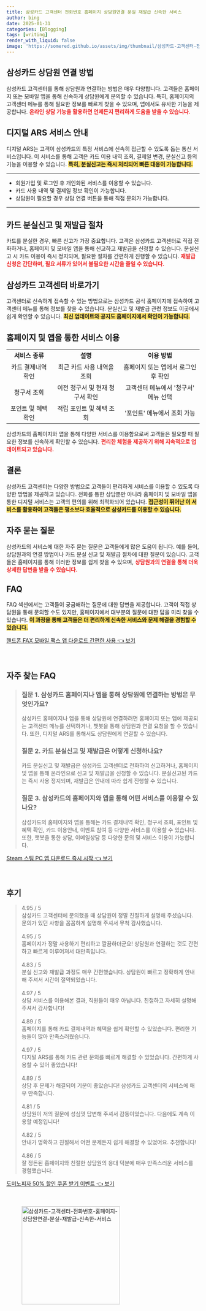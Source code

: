 ```yaml
---
title: 삼성카드 고객센터 전화번호 홈페이지 상담원연결 분실 재발급 신속한 서비스
author: bing
date: 2025-01-31
categories: [Blogging]
tags: [writing]
render_with_liquid: false
image: 'https://somered.github.io/assets/img/thumbnail/삼성카드-고객센터-전화번호-홈페이지-상담원연결-분실-재발급-신속한-서비스.webp'
---
```



<h2 id='삼성카드_상담원_연결'>삼성카드 상담원 연결 방법</h2>

<p>삼성카드 고객센터를 통해 상담원과 연결하는 방법은 매우 다양합니다. 고객들은 홈페이지 또는 모바일 앱을 통해 신속하게 상담원에게 문의할 수 있습니다. 특히, 홈페이지의 고객센터 메뉴를 통해 필요한 정보를 빠르게 찾을 수 있으며, 앱에서도 유사한 기능을 제공합니다. <b><span style="color: #ee2323;">온라인 상담 기능을 활용하면 언제든지 편리하게 도움을 받을 수 있습니다.</span></b></p>

<h2 id='디지털_ARS_서비스'>디지털 ARS 서비스 안내</h2>

<p>디지털 ARS는 고객이 삼성카드의 특정 서비스에 신속히 접근할 수 있도록 돕는 통신 서비스입니다. 이 서비스를 통해 고객은 카드 이용 내역 조회, 결제일 변경, 분실신고 등의 기능을 이용할 수 있습니다. <b><span style="background-color: #ffe066;">특히, 분실신고는 즉시 처리되어 빠른 대응이 가능합니다.</span></b></p>

<hr />

<ul>
    <li>회원가입 및 로그인 후 개인화된 서비스를 이용할 수 있습니다.</li>
    <li>카드 사용 내역 및 결제일 정보 확인이 가능합니다.</li>
    <li>상담원이 필요할 경우 상담 연결 버튼을 통해 직접 문의가 가능합니다.</li>
</ul>

<hr />

<h2 id='카드_분실신고_및_재발급'>카드 분실신고 및 재발급 절차</h2>

<p>카드를 분실한 경우, 빠른 신고가 가장 중요합니다. 고객은 삼성카드 고객센터로 직접 전화하거나, 홈페이지 및 모바일 앱을 통해 신고하고 재발급을 신청할 수 있습니다. 분실신고 시 카드 이용이 즉시 정지되며, 필요한 절차를 간편하게 진행할 수 있습니다. <b><span style="color: #ee2323;">재발급 신청은 간단하며, 필요 서류가 있어서 불필요한 시간을 줄일 수 있습니다.</span></b></p>

<h2 id='삼성카드_고객센터_바로가기'>삼성카드 고객센터 바로가기</h2>

<p>고객센터로 신속하게 접속할 수 있는 방법으로는 삼성카드 공식 홈페이지에 접속하여 고객센터 메뉴를 통해 정보를 찾을 수 있습니다. 분실신고 및 재발급 관련 정보도 이곳에서 쉽게 확인할 수 있습니다. <b><span style="background-color: #ffe066;">최신 업데이트와 공지도 홈페이지에서 확인이 가능합니다.</span></b></p>

<h2 id='홈페이지_및_앱_서비스_이용'>홈페이지 및 앱을 통한 서비스 이용</h2>

<table>
    <tr>
        <td style="text-align: center; height: 17px;"><b>서비스 종류</b></td>
        <td style="text-align: center; height: 17px;"><b>설명</b></td>
        <td style="text-align: center; height: 17px;"><b>이용 방법</b></td>
    </tr>
    <tr>
        <td style="text-align: center; height: 17px;">카드 결제내역 확인</td>
        <td style="text-align: center; height: 17px;">최근 카드 사용 내역을 조회</td>
        <td style="text-align: center; height: 17px;">홈페이지 또는 앱에서 로그인 후 확인</td>
    </tr>
    <tr>
        <td style="text-align: center; height: 17px;">청구서 조회</td>
        <td style="text-align: center; height: 17px;">이전 청구서 및 현재 청구서 확인</td>
        <td style="text-align: center; height: 17px;">고객센터 메뉴에서 '청구서' 메뉴 선택</td>
    </tr>
    <tr>
        <td style="text-align: center; height: 17px;">포인트 및 혜택 확인</td>
        <td style="text-align: center; height: 17px;">적립 포인트 및 혜택 조회</td>
        <td style="text-align: center; height: 17px;">'포인트' 메뉴에서 조회 가능</td>
    </tr>
</table>

<p>삼성카드의 홈페이지와 앱을 통해 다양한 서비스를 이용함으로써 고객들은 필요할 때 필요한 정보를 신속하게 확인할 수 있습니다. <b><span style="color: #ee2323;">편리한 체험을 제공하기 위해 지속적으로 업데이트되고 있습니다.</span></b></p>

<h2 id='결론'>결론</h2>

<p>삼성카드 고객센터는 다양한 방법으로 고객들이 편리하게 서비스를 이용할 수 있도록 다양한 방법을 제공하고 있습니다. 전화를 통한 상담뿐만 아니라 홈페이지 및 모바일 앱을 통한 디지털 서비스는 고객의 편의를 위해 최적화되어 있습니다. <b><span style="background-color: #ffe066;">접근성이 뛰어난 이 서비스를 활용하여 고객들은 평소보다 효율적으로 삼성카드를 이용할 수 있습니다.</span></b></p>

<h2 id='자주_묻는_질문'>자주 묻는 질문</h2>

<p>삼성카드의 서비스에 대한 자주 묻는 질문은 고객들에게 많은 도움이 됩니다. 예를 들어, 상담원과의 연결 방법이나 카드 분실 신고 및 재발급 절차에 대한 질문이 있습니다. 고객들은 홈페이지를 통해 이러한 정보를 쉽게 찾을 수 있으며, <b><span style="color: #ee2323;">상담원과의 연결을 통해 더욱 상세한 답변을 받을 수 있습니다.</span></b></p>

<h2 id='FAQ'>FAQ</h2>

<p>FAQ 섹션에서는 고객들이 궁금해하는 질문에 대한 답변을 제공합니다. 고객이 직접 상담원을 통해 문의할 수도 있지만, 홈페이지에서 대부분의 질문에 대한 답을 미리 찾을 수 있습니다. <b><span style="background-color: #ffe066;">이 과정을 통해 고객들은 더 편리하게 신속한 서비스와 문제 해결을 경험할 수 있습니다.</span></b></p>


<p><a class="click-button" title="핸드폰 FAX 모바일 팩스 앱 다운로드 간편한 사용" href="https://somered.github.io/posts/%ED%95%B8%EB%93%9C%ED%8F%B0-FAX-%EB%AA%A8%EB%B0%94%EC%9D%BC-%ED%8C%A9%EC%8A%A4-%EC%95%B1-%EB%8B%A4%EC%9A%B4%EB%A1%9C%EB%93%9C-%EA%B0%84%ED%8E%B8%ED%95%9C-%EC%82%AC%EC%9A%A9/" rel="dofollow">핸드폰 FAX 모바일 팩스 앱 다운로드 간편한 사용 👈 보기</a></p><br>
<h2 id='자주_찾는_FAQ'>자주 찾는 FAQ</h2>
<div itemscope="" itemtype="https://schema.org/FAQPage"> 
<blockquote> 
<div itemscope="" itemprop="mainEntity" itemtype="https://schema.org/Question"> 
<h3 itemprop="name">질문 1. 삼성카드 홈페이지나 앱을 통해 상담원에 연결하는 방법은 무엇인가요?</h3> 
<div itemscope="" itemprop="acceptedAnswer" itemtype="https://schema.org/Answer"> 
<span itemprop="text"> 
<p>삼성카드 홈페이지나 앱을 통해 상담원에 연결하려면 홈페이지 또는 앱에 제공되는 고객센터 메뉴를 선택하거나, 챗봇을 통해 상담원과 연결 요청을 할 수 있습니다. 또한, 디지털 ARS를 통해서도 상담원에게 연결할 수 있습니다.</p> 
</span> 
</div> 
</div> 
<div itemscope="" itemprop="mainEntity" itemtype="https://schema.org/Question"> 
<h3 itemprop="name">질문 2. 카드 분실신고 및 재발급은 어떻게 신청하나요?</h3> 
<div itemscope="" itemprop="acceptedAnswer" itemtype="https://schema.org/Answer"> 
<span itemprop="text"> 
<p>카드 분실신고 및 재발급은 삼성카드 고객센터로 전화하여 신고하거나, 홈페이지 및 앱을 통해 온라인으로 신고 및 재발급을 신청할 수 있습니다. 분실신고된 카드는 즉시 사용 정지되며, 재발급은 안내에 따라 쉽게 진행할 수 있습니다.</p> 
</span> 
</div> 
</div> 
<div itemscope="" itemprop="mainEntity" itemtype="https://schema.org/Question"> 
<h3 itemprop="name">질문 3. 삼성카드의 홈페이지와 앱을 통해 어떤 서비스를 이용할 수 있나요?</h3> 
<div itemscope="" itemprop="acceptedAnswer" itemtype="https://schema.org/Answer"> 
<span itemprop="text"> 
<p>삼성카드의 홈페이지와 앱을 통해는 카드 결제내역 확인, 청구서 조회, 포인트 및 혜택 확인, 카드 이용안내, 이벤트 참여 등 다양한 서비스를 이용할 수 있습니다. 또한, 챗봇을 통한 상담, 이메일상담 등 다양한 문의 및 서비스 이용이 가능합니다.</p> 
</span> 
</div> 
</div> 
</blockquote> 
</div>
<p><a class="click-button" title="Steam 스팀 PC 앱 다운로드 즉시 시작" href="https://somered.github.io/posts/Steam-%EC%8A%A4%ED%8C%80-PC-%EC%95%B1-%EB%8B%A4%EC%9A%B4%EB%A1%9C%EB%93%9C-%EC%A6%89%EC%8B%9C-%EC%8B%9C%EC%9E%91/" rel="dofollow">Steam 스팀 PC 앱 다운로드 즉시 시작 👈 보기</a></p><br>
<h2 id='후기'>후기</h2>
<div itemscope itemtype="https://schema.org/Product">
  <blockquote>
  <div itemprop="review" itemscope itemtype="https://schema.org/Review">
      <div itemprop="reviewRating" itemscope itemtype="https://schema.org/Rating"> <span itemprop="ratingValue">4.95</span> / <span itemprop="bestRating">5</span> </div>
      <span itemprop="reviewBody">삼성카드 고객센터에 문의했을 때 상담원이 정말 친절하게 설명해 주셨습니다. 문의가 있던 사항을 꼼꼼하게 설명해 주셔서 무척 감사했습니다.</span>
  </div>
  <br>
  <div itemprop="review" itemscope itemtype="https://schema.org/Review">
      <div itemprop="reviewRating" itemscope itemtype="https://schema.org/Rating"> <span itemprop="ratingValue">4.95</span> / <span itemprop="bestRating">5</span> </div>
      <span itemprop="reviewBody">홈페이지가 정말 사용하기 편리하고 깔끔하더군요! 상담원과 연결하는 것도 간편하고 빠르게 이루어져서 대만족입니다.</span>
  </div>
  <br>
  <div itemprop="review" itemscope itemtype="https://schema.org/Review">
      <div itemprop="reviewRating" itemscope itemtype="https://schema.org/Rating"> <span itemprop="ratingValue">4.83</span> / <span itemprop="bestRating">5</span> </div>
      <span itemprop="reviewBody">분실 신고와 재발급 과정도 매우 간편했습니다. 상담원이 빠르고 정확하게 안내해 주셔서 시간이 절약되었습니다.</span>
  </div>
  <br>
  <div itemprop="review" itemscope itemtype="https://schema.org/Review">
      <div itemprop="reviewRating" itemscope itemtype="https://schema.org/Rating"> <span itemprop="ratingValue">4.97</span> / <span itemprop="bestRating">5</span> </div>
      <span itemprop="reviewBody">상담 서비스를 이용해본 결과, 직원들이 매우 아닙니다. 친절하고 자세히 설명해 주셔서 감사합니다!</span>
  </div>
  <br>
  <div itemprop="review" itemscope itemtype="https://schema.org/Review">
      <div itemprop="reviewRating" itemscope itemtype="https://schema.org/Rating"> <span itemprop="ratingValue">4.89</span> / <span itemprop="bestRating">5</span> </div>
      <span itemprop="reviewBody">홈페이지를 통해 카드 결제내역과 혜택을 쉽게 확인할 수 있었습니다. 편리한 기능들이 많아 만족스러웠습니다.</span>
  </div>
  <br>
  <div itemprop="review" itemscope itemtype="https://schema.org/Review">
      <div itemprop="reviewRating" itemscope itemtype="https://schema.org/Rating"> <span itemprop="ratingValue">4.97</span> / <span itemprop="bestRating">5</span> </div>
      <span itemprop="reviewBody">디지털 ARS를 통해 카드 관련 문의를 빠르게 해결할 수 있었습니다. 간편하게 사용할 수 있어 좋았습니다!</span>
  </div>
  <br>
  <div itemprop="review" itemscope itemtype="https://schema.org/Review">
      <div itemprop="reviewRating" itemscope itemtype="https://schema.org/Rating"> <span itemprop="ratingValue">4.89</span> / <span itemprop="bestRating">5</span> </div>
      <span itemprop="reviewBody">상담 후 문제가 해결되어 기분이 좋았습니다! 삼성카드 고객센터의 서비스에 매우 만족합니다.</span>
  </div>
  <br>
  <div itemprop="review" itemscope itemtype="https://schema.org/Review">
      <div itemprop="reviewRating" itemscope itemtype="https://schema.org/Rating"> <span itemprop="ratingValue">4.81</span> / <span itemprop="bestRating">5</span> </div>
      <span itemprop="reviewBody">상담원이 저의 질문에 성심껏 답변해 주셔서 감동이었습니다. 다음에도 계속 이용할 예정입니다!</span>
  </div>
  <br>
  <div itemprop="review" itemscope itemtype="https://schema.org/Review">
      <div itemprop="reviewRating" itemscope itemtype="https://schema.org/Rating"> <span itemprop="ratingValue">4.82</span> / <span itemprop="bestRating">5</span> </div>
      <span itemprop="reviewBody">안내가 명확하고 친절해서 어떤 문제든지 쉽게 해결할 수 있었어요. 추천합니다!</span>
  </div>
  <br>
  <div itemprop="review" itemscope itemtype="https://schema.org/Review">
      <div itemprop="reviewRating" itemscope itemtype="https://schema.org/Rating"> <span itemprop="ratingValue">4.86</span> / <span itemprop="bestRating">5</span> </div>
      <span itemprop="reviewBody">잘 정돈된 홈페이지와 친절한 상담원의 응대 덕분에 매우 만족스러운 서비스를 경험했습니다.</span>
  </div>
  </blockquote>
</div>
<p><a class="click-button" title="도미노피자 50% 할인 쿠폰 받기 이벤트" href="https://somered.github.io/posts/%EB%8F%84%EB%AF%B8%EB%85%B8%ED%94%BC%EC%9E%90-50-%ED%95%A0%EC%9D%B8-%EC%BF%A0%ED%8F%B0-%EB%B0%9B%EA%B8%B0-%EC%9D%B4%EB%B2%A4%ED%8A%B8/" rel="dofollow">도미노피자 50% 할인 쿠폰 받기 이벤트 👈 보기</a></p><br>
<figure class="image"><img src="https://somered.github.io/assets/img/thumbnail/삼성카드-고객센터-전화번호-홈페이지-상담원연결-분실-재발급-신속한-서비스.webp" alt="삼성카드-고객센터-전화번호-홈페이지-상담원연결-분실-재발급-신속한-서비스" width="256" height="256"></figure>